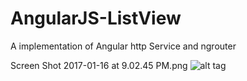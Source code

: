 # AngularJS-ListView
A implementation of Angular http Service and ngrouter 

Screen Shot 2017-01-16 at 9.02.45 PM.png
![alt tag](https://github.com/rbutani/AngularJS-ListView/blob/master/Screen%20Shot%202017-01-16%20at%209.02.45%20PM.png)
